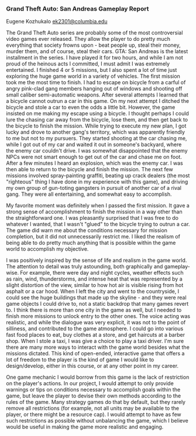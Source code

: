 ### Grand Theft Auto: San Andreas Gameplay Report ###

Eugene Kozhukalo
ek2301@columbia.edu


The Grand Theft Auto series are probably some of the most controversial video games ever released.  They allow the player to do pretty much everything that society frowns upon - beat people up, steal their money, murder them, and of course, steal their cars.  GTA: San Andreas is the latest installment in the series.  I have played it for two hours, and while I am not proud of the heinous acts I committed, I must admit I was extremely entertained.  I finished 4 or 5 missions, but I also spent a lot of time just exploring the huge game world in a variety of vehicles.  The first mission took me the most time to finish.  I had to escape on bicycle from a carful of angry pink-clad gang members hanging out of windows and shooting off small caliber semi-automatic weapons.  After several attempts I learned that a bicycle cannot outrun a car in this game.  On my next attempt I ditched the bicycle and stole a car to even the odds a little bit.  However, the game insisted on me making my escape using a bicycle.  I thought perhaps I could lure the chasing car away from the bicycle, lose them, and then get back to the bicycle to finish the mission.  While trying to execute my new plan, I got lucky and drove to another gang's territory, which was apparently friendly to me but not to my pursuers.  They started shooting at the car chasing me, while I got out of my car and waited it out in someone's backyard, where the enemy car couldn't drive.  I was somewhat disappointed that the enemy NPCs were not smart enough to get out of the car and chase me on foot.  After a few minutes I heard an explosion, which was the enemy car.  I was then able to return to the bicycle and finish the mission.  The next few missions involved spray-painting graffiti, beating up crack dealers (the most "righteous" thing I have done in my experience with this game), and driving my own group of gun-toting gangsters in pursuit of another car of a rival gang.  They were all entertaining, and somewhat easy to accomplish.

My favorite moment was definitely when I passed the first mission.  It gave a strong sense of accomplishment to finish the mission in a way other than the straightforward one.  I was pleasantly surprised that I was free to do whatever I wanted, that I wasn't "glued" to the bicycle trying to outrun a car.  The game did warn me about the conditions necessary for mission completion, but it did not unnecessarily restrict me.  I liked the realism of being able to do pretty much anything that is possible within the game world to accomplish my objective.

I was positively inspired by the sense of life and realism in the game world.  The attention to detail was truly astounding, both graphically and gameplay-wise.  For example, there were day and night cycles, weather effects such as rain, wind, thunderstorms, and intense heat that was represented by a slight distortion of the view, similar to how hot air is visible rising from hot asphalt or a car hood.  When I left the city and went to the countryside, I could see the huge buildings that made up the skyline - and they were real game objects I could drive to, not a static backdrop that many games revert to.  I think there is more than one city in the game as well, but I needed to finish more missions to unlock entry to the other ones.  The voice acting was realistic, and while the dialogue was very explicit, it was not to the point of silliness, and contributed to the game atmosphere.  I could go into various fast food places to eat, buy clothes at a store, and get haircuts at a barber shop.  When I stole a taxi, I was give a choice to play a taxi driver.  I'm sure there are many more ways to interact with the game world besides what the missions dictated.  This kind of open-ended, interactive game that offers a lot of freedom to the player is the kind of game I would like to design/develop, either in this course, or at any other point in my career.

One game mechanic I would borrow from this game is the lack of restriction on the player's actions.  In our project, I would attempt to only provide warnings or tips on conditions necessary to accomplish goals within the game, but leave the player to devise their own methods according to the rules of the game.  Many strategy games do that by default, but they rarely remove all restrictions (for example, not all units may be available to the player, or there might be a resource cap).  I would attempt to have as few such restrictions as possible without unbalancing the game, which I believe would be useful in making the game more realistic and engaging.